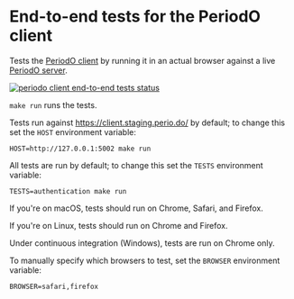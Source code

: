 # End-to-end tests for the PeriodO client

Tests the [PeriodO client](https://github.com/periodo/periodo-client) by running it in an actual browser against a live [PeriodO server](https://github.com/periodo/periodo-server).

[![periodo client end-to-end tests status](https://github.com/periodo/periodo-tests/actions/workflows/run-tests.yml/badge.svg)](https://github.com/periodo/periodo-tests/actions)

`make run` runs the tests.

Tests run against https://client.staging.perio.do/ by default; to change this set the `HOST` environment variable:
```
HOST=http://127.0.0.1:5002 make run
```

All tests are run by default; to change this set the `TESTS` environment variable:
```
TESTS=authentication make run
```

If you're on macOS, tests should run on Chrome, Safari, and Firefox.

If you're on Linux, tests should run on Chrome and Firefox.

Under continuous integration (Windows), tests are run on Chrome only.

To manually specify which browsers to test, set the `BROWSER` environment variable:
```
BROWSER=safari,firefox
```

